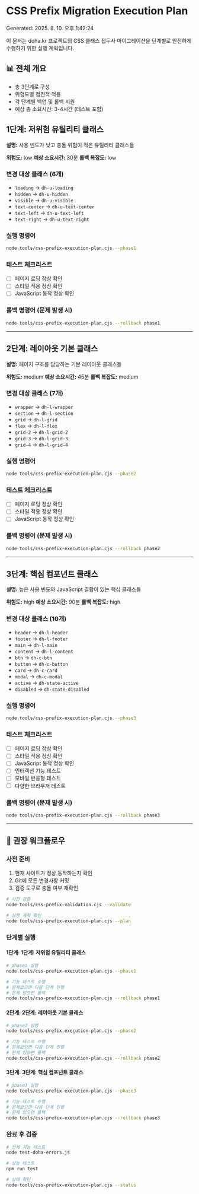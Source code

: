 # CSS Prefix Migration Execution Plan

Generated: 2025. 8. 10. 오후 1:42:24

이 문서는 doha.kr 프로젝트의 CSS 클래스 접두사 마이그레이션을 단계별로 안전하게 수행하기 위한 실행 계획입니다.

## 📊 전체 개요

- 총 3단계로 구성
- 위험도별 점진적 적용
- 각 단계별 백업 및 롤백 지원
- 예상 총 소요시간: 3-4시간 (테스트 포함)

## 1단계: 저위험 유틸리티 클래스

**설명:** 사용 빈도가 낮고 충돌 위험이 적은 유틸리티 클래스들

**위험도:** low
**예상 소요시간:** 30분
**롤백 복잡도:** low

### 변경 대상 클래스 (6개)

- `loading` → `dh-u-loading`
- `hidden` → `dh-u-hidden`
- `visible` → `dh-u-visible`
- `text-center` → `dh-u-text-center`
- `text-left` → `dh-u-text-left`
- `text-right` → `dh-u-text-right`

### 실행 명령어
```bash
node tools/css-prefix-execution-plan.cjs --phase1
```

### 테스트 체크리스트
- [ ] 페이지 로딩 정상 확인
- [ ] 스타일 적용 정상 확인
- [ ] JavaScript 동작 정상 확인

### 롤백 명령어 (문제 발생 시)
```bash
node tools/css-prefix-execution-plan.cjs --rollback phase1
```

---

## 2단계: 레이아웃 기본 클래스

**설명:** 페이지 구조를 담당하는 기본 레이아웃 클래스들

**위험도:** medium
**예상 소요시간:** 45분
**롤백 복잡도:** medium

### 변경 대상 클래스 (7개)

- `wrapper` → `dh-l-wrapper`
- `section` → `dh-l-section`
- `grid` → `dh-l-grid`
- `flex` → `dh-l-flex`
- `grid-2` → `dh-l-grid-2`
- `grid-3` → `dh-l-grid-3`
- `grid-4` → `dh-l-grid-4`

### 실행 명령어
```bash
node tools/css-prefix-execution-plan.cjs --phase2
```

### 테스트 체크리스트
- [ ] 페이지 로딩 정상 확인
- [ ] 스타일 적용 정상 확인
- [ ] JavaScript 동작 정상 확인

### 롤백 명령어 (문제 발생 시)
```bash
node tools/css-prefix-execution-plan.cjs --rollback phase2
```

---

## 3단계: 핵심 컴포넌트 클래스

**설명:** 높은 사용 빈도와 JavaScript 결합이 있는 핵심 클래스들

**위험도:** high
**예상 소요시간:** 90분
**롤백 복잡도:** high

### 변경 대상 클래스 (10개)

- `header` → `dh-l-header`
- `footer` → `dh-l-footer`
- `main` → `dh-l-main`
- `content` → `dh-l-content`
- `btn` → `dh-c-btn`
- `button` → `dh-c-button`
- `card` → `dh-c-card`
- `modal` → `dh-c-modal`
- `active` → `dh-state-active`
- `disabled` → `dh-state-disabled`

### 실행 명령어
```bash
node tools/css-prefix-execution-plan.cjs --phase3
```

### 테스트 체크리스트
- [ ] 페이지 로딩 정상 확인
- [ ] 스타일 적용 정상 확인
- [ ] JavaScript 동작 정상 확인
- [ ] 인터랙션 기능 테스트
- [ ] 모바일 반응형 테스트
- [ ] 다양한 브라우저 테스트

### 롤백 명령어 (문제 발생 시)
```bash
node tools/css-prefix-execution-plan.cjs --rollback phase3
```

---

## 🔄 권장 워크플로우

### 사전 준비
1. 현재 사이트가 정상 동작하는지 확인
2. Git에 모든 변경사항 커밋
3. 검증 도구로 충돌 여부 재확인

```bash
# 사전 검증
node tools/css-prefix-validation.cjs --validate

# 실행 계획 확인
node tools/css-prefix-execution-plan.cjs --plan
```

### 단계별 실행

#### 1단계: 1단계: 저위험 유틸리티 클래스

```bash
# phase1 실행
node tools/css-prefix-execution-plan.cjs --phase1

# 기능 테스트 수행
# 문제없으면 다음 단계 진행
# 문제 있으면 롤백
node tools/css-prefix-execution-plan.cjs --rollback phase1
```

#### 2단계: 2단계: 레이아웃 기본 클래스

```bash
# phase2 실행
node tools/css-prefix-execution-plan.cjs --phase2

# 기능 테스트 수행
# 문제없으면 다음 단계 진행
# 문제 있으면 롤백
node tools/css-prefix-execution-plan.cjs --rollback phase2
```

#### 3단계: 3단계: 핵심 컴포넌트 클래스

```bash
# phase3 실행
node tools/css-prefix-execution-plan.cjs --phase3

# 기능 테스트 수행
# 문제없으면 다음 단계 진행
# 문제 있으면 롤백
node tools/css-prefix-execution-plan.cjs --rollback phase3
```

### 완료 후 검증

```bash
# 전체 기능 테스트
node test-doha-errors.js

# 성능 테스트
npm run test

# 상태 확인
node tools/css-prefix-execution-plan.cjs --status
```

